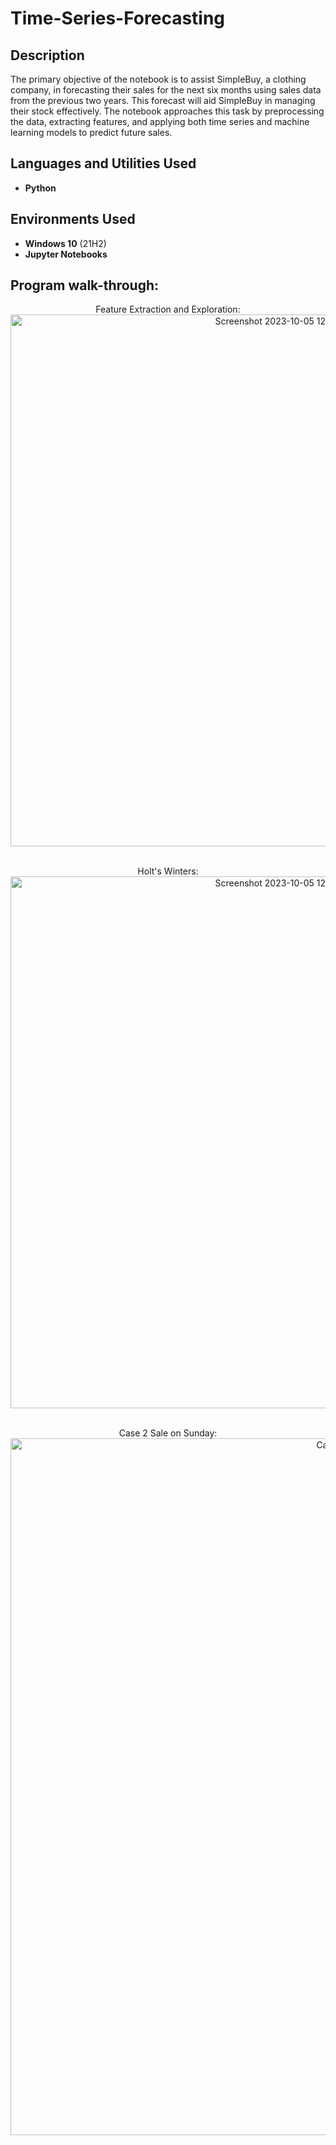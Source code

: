 # Time-Series-Forecasting

<h2>Description</h2>
The primary objective of the notebook is to assist SimpleBuy, a clothing company, in forecasting their sales for the next six months using sales data from the previous two years. This forecast will aid SimpleBuy in managing their stock effectively. The notebook approaches this task by preprocessing the data, extracting features, and applying both time series and machine learning models to predict future sales.

<br />


<h2>Languages and Utilities Used</h2>

- <b>Python</b> 

<h2>Environments Used </h2>

- <b>Windows 10</b> (21H2)
- <b>Jupyter Notebooks</b>

<h2>Program walk-through:</h2>

<p align="center">
Feature Extraction and Exploration: <br/>
 
<img width="851" alt="Screenshot 2023-10-05 124604" src="https://github.com/Decopain/Time-Series-Forecasting/assets/17460080/5d13f30f-5fd9-4744-bbea-18f3069a70b6">
<br />
<br />

<p align="center">
Holt's Winters: <br/>
 
<img width="851" alt="Screenshot 2023-10-05 124604" src="https://github.com/Decopain/Time-Series-Forecasting/assets/17460080/2c2f2374-0c3d-48e2-becf-5366699dadfc">
<br />
<br />
<p align="center">
Case 2 Sale on Sunday:  <br/>

<img width="1115" alt="Case 2 Sale on Sunday" src="https://github.com/Decopain/Time-Series-Forecasting/assets/17460080/e95927cb-270e-4295-8490-9bd173f8502d">
<br />
<br />


